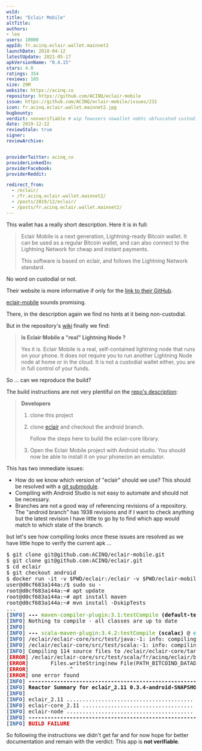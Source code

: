 ```yaml
---
wsId: 
title: "Eclair Mobile"
altTitle: 
authors:
- leo
users: 10000
appId: fr.acinq.eclair.wallet.mainnet2
launchDate: 2018-04-12
latestUpdate: 2021-05-17
apkVersionName: "0.4.15"
stars: 4.0
ratings: 354
reviews: 165
size: 29M
website: https://acinq.co
repository: https://github.com/ACINQ/eclair-mobile
issue: https://github.com/ACINQ/eclair-mobile/issues/232
icon: fr.acinq.eclair.wallet.mainnet2.jpg
bugbounty: 
verdict: nonverifiable # wip fewusers nowallet nobtc obfuscated custodial nosource nonverifiable reproducible bounty defunct
date: 2019-12-22
reviewStale: true
signer: 
reviewArchive:


providerTwitter: acinq_co
providerLinkedIn: 
providerFacebook: 
providerReddit: 

redirect_from:
  - /eclair/
  - /fr.acinq.eclair.wallet.mainnet2/
  - /posts/2019/12/eclair/
  - /posts/fr.acinq.eclair.wallet.mainnet2/
---
```



This wallet has a really short description. Here it is in full:

> Eclair Mobile is a next generation, Lightning-ready Bitcoin wallet. It can be
used as a regular Bitcoin wallet, and can also connect to the Lightning Network
for cheap and instant payments.
>
> This software is based on eclair, and follows the Lightning Network standard.

No word on custodial or not.

Their website is more informative if only for the
[link to their GitHub](https://github.com/ACINQ).

[eclair-mobile](https://github.com/ACINQ/eclair-mobile) sounds promising.

There, in the description again we find no hints at it being non-custodial.

But in the repository's
[wiki](https://github.com/ACINQ/eclair-mobile/wiki/FAQ#is-eclair-mobile-a-real-lightning-node-)
finally we find:

> **Is Eclair Mobile a "real" Lightning Node ?**
>
> Yes it is. Eclair Mobile is a real, self-contained lightning node that runs on
your phone. It does not require you to run another Lightning Node node at home
or in the cloud. It is not a custodial wallet either, you are in full control of
your funds.

So ... can we reproduce the build?

The build instructions are not very plentiful on the
[repo's description](https://github.com/ACINQ/eclair-mobile/tree/mainnet#developers):

> **Developers**
>
> 1. clone this project
> 2. clone [eclair](https://github.com/ACINQ/eclair) and checkout the android branch.
>
>    Follow the steps here to build the eclair-core library.
> 4. Open the Eclair Mobile project with Android studio. You should now be able to install it on your phone/on an emulator.

This has two immediate issues:

* How do we know which version of "eclair" should we use? This should be
  resolved with a [git submodule](https://git-scm.com/book/en/v2/Git-Tools-Submodules).
* Compiling with Android Studio is not easy to automate and should not be
  necessary.
* Branches are not a good way of referencing revisions of a repository. The "android
  branch" has 1938 revisions and if I want to check anything but the latest
  revision I have little to go by to find which app would match to which state
  of the branch.

but let's see how compiling looks once these issues are resolved as we have
little hope to verify the current apk ...

<div class="language-plaintext highlighter-rouge">
<div class="highlight">
<pre class="highlight">
$ git clone git@github.com:ACINQ/eclair-mobile.git
$ git clone git@github.com:ACINQ/eclair.git
$ cd eclair
$ git checkout android
$ docker run -it -v $PWD/eclair:/eclair -v $PWD/eclair-mobile:/eclair-mobile --workdir / electrum-android-builder-img
user@d0cf683a144a:/$ sudo su -
root@d0cf683a144a:~# apt update      
root@d0cf683a144a:~# apt install maven
root@d0cf683a144a:~# mvn install -DskipTests
...
[<font color="#3465A4"><b>INFO</b></font>] <b>--- </b><font color="#4E9A06">maven-compiler-plugin:3.1:testCompile</font> <b>(default-testCompile)</b> @ <font color="#06989A">eclair-core_2.11</font><b> ---</b>
[<font color="#3465A4"><b>INFO</b></font>] Nothing to compile - all classes are up to date
[<font color="#3465A4"><b>INFO</b></font>]
[<font color="#3465A4"><b>INFO</b></font>] <b>--- </b><font color="#4E9A06">scala-maven-plugin:3.4.2:testCompile</font> <b>(scalac)</b> @ <font color="#06989A">eclair-core_2.11</font><b> ---</b>
[<font color="#3465A4"><b>INFO</b></font>] /eclair/eclair-core/src/test/java:-1: info: compiling
[<font color="#3465A4"><b>INFO</b></font>] /eclair/eclair-core/src/test/scala:-1: info: compiling
[<font color="#3465A4"><b>INFO</b></font>] Compiling 114 source files to /eclair/eclair-core/target/test-classes at 1577007350665
[<font color="#CC0000"><b>ERROR</b></font>] /eclair/eclair-core/src/test/scala/fr/acinq/eclair/blockchain/bitcoind/BitcoindService.scala:74: error: value writeString is not a member of object java.nio.file.Files
[<font color="#CC0000"><b>ERROR</b></font>]       Files.writeString(new File(PATH_BITCOIND_DATADIR.toString, &quot;bitcoin.conf&quot;).toPath, conf)
[<font color="#CC0000"><b>ERROR</b></font>]             ^
[<font color="#CC0000"><b>ERROR</b></font>] one error found
[<font color="#3465A4"><b>INFO</b></font>] <b>------------------------------------------------------------------------</b>
[<font color="#3465A4"><b>INFO</b></font>] <b>Reactor Summary for eclair_2.11 0.3.4-android-SNAPSHOT:</b>
[<font color="#3465A4"><b>INFO</b></font>]
[<font color="#3465A4"><b>INFO</b></font>] eclair_2.11 ........................................ <font color="#4E9A06"><b>SUCCESS</b></font> [  1.951 s]
[<font color="#3465A4"><b>INFO</b></font>] eclair-core_2.11 ................................... <font color="#CC0000"><b>FAILURE</b></font> [ 28.245 s]
[<font color="#3465A4"><b>INFO</b></font>] eclair-node ........................................ <font color="#C4A000"><b>SKIPPED</b></font>
[<font color="#3465A4"><b>INFO</b></font>] <b>------------------------------------------------------------------------</b>
[<font color="#3465A4"><b>INFO</b></font>] <font color="#CC0000"><b>BUILD FAILURE</b></font>
</pre>
</div>
</div>

So following the instructions we didn't get far and for now hope for better
documentation and remain with the verdict: This app is **not verifiable**.
